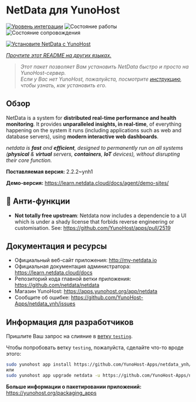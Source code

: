 <!--
Важно: этот README был автоматически сгенерирован <https://github.com/YunoHost/apps/tree/master/tools/readme_generator>
Он НЕ ДОЛЖЕН редактироваться вручную.
-->

# NetData для YunoHost

[![Уровень интеграции](https://apps.yunohost.org/badge/integration/netdata)](https://ci-apps.yunohost.org/ci/apps/netdata/)
![Состояние работы](https://apps.yunohost.org/badge/state/netdata)
![Состояние сопровождения](https://apps.yunohost.org/badge/maintained/netdata)

[![Установите NetData с YunoHost](https://install-app.yunohost.org/install-with-yunohost.svg)](https://install-app.yunohost.org/?app=netdata)

*[Прочтите этот README на других языках.](./ALL_README.md)*

> *Этот пакет позволяет Вам установить NetData быстро и просто на YunoHost-сервер.*  
> *Если у Вас нет YunoHost, пожалуйста, посмотрите [инструкцию](https://yunohost.org/install), чтобы узнать, как установить его.*

## Обзор

NetData is a system for **distributed real-time performance and health monitoring**.
It provides **unparalleled insights, in real-time**, of everything happening on the
system it runs (including applications such as web and database servers), using
**modern interactive web dashboards**.

_netdata is **fast** and **efficient**, designed to permanently run on all systems
(**physical** & **virtual** servers, **containers**, **IoT** devices), without
disrupting their core function._


**Поставляемая версия:** 2.2.2~ynh1

**Демо-версия:** <https://learn.netdata.cloud/docs/agent/demo-sites/>
## :red_circle: Анти-функции

- **Not totally free upstream**: Netdata now includes a dependencie to a UI which is under a shady license that forbids reverse engineering or customisation. See: https://github.com/YunoHost/apps/pull/2519

## Документация и ресурсы

- Официальный веб-сайт приложения: <http://my-netdata.io>
- Официальная документация администратора: <https://learn.netdata.cloud/docs>
- Репозиторий кода главной ветки приложения: <https://github.com/netdata/netdata>
- Магазин YunoHost: <https://apps.yunohost.org/app/netdata>
- Сообщите об ошибке: <https://github.com/YunoHost-Apps/netdata_ynh/issues>

## Информация для разработчиков

Пришлите Ваш запрос на слияние в [ветку `testing`](https://github.com/YunoHost-Apps/netdata_ynh/tree/testing).

Чтобы попробовать ветку `testing`, пожалуйста, сделайте что-то вроде этого:

```bash
sudo yunohost app install https://github.com/YunoHost-Apps/netdata_ynh/tree/testing --debug
или
sudo yunohost app upgrade netdata -u https://github.com/YunoHost-Apps/netdata_ynh/tree/testing --debug
```

**Больше информации о пакетировании приложений:** <https://yunohost.org/packaging_apps>
